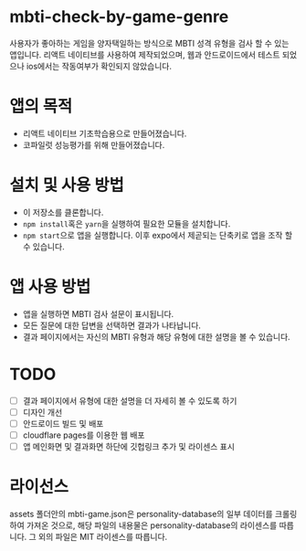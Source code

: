 # mbti-check-by-game-genre
사용자가 좋아하는 게임을 양자택일하는 방식으로 MBTI 성격 유형을 검사 할 수 있는 앱입니다. 리액트 네이티브를 사용하여 제작되었으며, 웹과 안드로이드에서 테스트 되었으나 ios에서는 작동여부가 확인되지 않았습니다.

# 앱의 목적
 * 리액트 네이티브 기초학습용으로 만들어졌습니다.
 * 코파일럿 성능평가를 위해 만들어졌습니다.

# 설치 및 사용 방법
 * 이 저장소를 클론합니다.
 * ```npm install```혹은 ```yarn```을 실행하여 필요한 모듈을 설치합니다.
 * ```npm start```으로 앱을 실행합니다. 이후 expo에서 제곧되는 단축키로 앱을 조작 할 수 있습니다.

# 앱 사용 방법
 * 앱을 실행하면 MBTI 검사 설문이 표시됩니다.
 * 모든 질문에 대한 답변을 선택하면 결과가 나타납니다.
 * 결과 페이지에서는 자신의 MBTI 유형과 해당 유형에 대한 설명을 볼 수 있습니다.

# TODO
 * [ ] 결과 페이지에서 유형에 대한 설명을 더 자세히 볼 수 있도록 하기
 * [ ] 디자인 개선
 * [ ] 안드로이드 빌드 및 배포
 * [ ] cloudflare pages를 이용한 웹 배포
 * [ ] 앱 메인화면 및 결과화면 하단에 깃헙링크 추가 및 라이센스 표시

# 라이선스
assets 폴더안의 mbti-game.json은 personality-database의 일부 데이터를 크롤링하여 가져온 것으로, 해당 파일의 내용물은 personality-database의 라이센스를 따릅니다. 그 외의 파일은 MIT 라이센스를 따릅니다.
